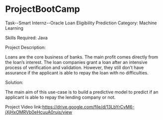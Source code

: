 # ProjectBootCamp
Task--Smart Internz--Oracle
Loan Eligibility Prediction
Category: Machine Learning

Skills Required:
Java

Project Description:

Loans are the core business of banks. The main profit comes directly from the loan’s interest. The loan companies grant a loan after an intensive process of verification and validation. However, they still don’t have assurance if the applicant is able to repay the loan with no difficulties.

Solution:

The main aim of this use-case is to build a predictive model to predict if an applicant is able to repay the lending company or not.


Project Video link:https://drive.google.com/file/d/13LbYrCvM6-jXjHxOMRVb0eHcuuA0rujs/view
